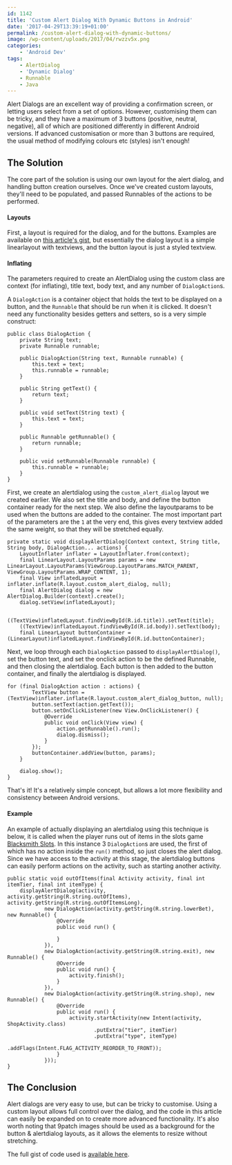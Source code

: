 ```yaml
---
id: 1142
title: 'Custom Alert Dialog With Dynamic Buttons in Android'
date: '2017-04-29T13:39:19+01:00'
permalink: /custom-alert-dialog-with-dynamic-buttons/
image: /wp-content/uploads/2017/04/rwzzv5x.png
categories:
    - 'Android Dev'
tags:
    - AlertDialog
    - 'Dynamic Dialog'
    - Runnable
    - Java
---
```


Alert Dialogs are an excellent way of providing a confirmation screen, or letting users select from a set of options. However, customising them can be tricky, and they have a maximum of 3 buttons (positive, neutral, negative), all of which are positioned differently in different Android versions. If advanced customisation or more than 3 buttons are required, the usual method of modifying colours etc (styles) isn't enough!

## The Solution

The core part of the solution is using our own layout for the alert dialog, and handling button creation ourselves. Once we've created custom layouts, they'll need to be populated, and passed Runnables of the actions to be performed.

#### Layouts

First, a layout is required for the dialog, and for the buttons. Examples are available on [this article's gist](https://gist.github.com/JakeSteam/0ee444726efb9776bcd5046ad66f9006), but essentially the dialog layout is a simple linearlayout with textviews, and the button layout is just a styled textview.

#### Inflating

The parameters required to create an AlertDialog using the custom class are context (for inflating), title text, body text, and any number of `DialogAction`s.

A `DialogAction` is a container object that holds the text to be displayed on a button, and the `Runnable` that should be run when it is clicked. It doesn't need any functionality besides getters and setters, so is a very simple construct:

```
public class DialogAction {
    private String text;
    private Runnable runnable;

    public DialogAction(String text, Runnable runnable) {
        this.text = text;
        this.runnable = runnable;
    }

    public String getText() {
        return text;
    }

    public void setText(String text) {
        this.text = text;
    }

    public Runnable getRunnable() {
        return runnable;
    }

    public void setRunnable(Runnable runnable) {
        this.runnable = runnable;
    }
}
```

First, we create an alertdialog using the `custom_alert_dialog` layout we created earlier. We also set the title and body, and define the button container ready for the next step. We also define the layoutparams to be used when the buttons are added to the container. The most important part of the parameters are the `1` at the very end, this gives every textview added the same weight, so that they will be stretched equally.

```
private static void displayAlertDialog(Context context, String title, String body, DialogAction... actions) {
    LayoutInflater inflater = LayoutInflater.from(context);
    final LinearLayout.LayoutParams params = new LinearLayout.LayoutParams(ViewGroup.LayoutParams.MATCH_PARENT, ViewGroup.LayoutParams.WRAP_CONTENT, 1);
    final View inflatedLayout = inflater.inflate(R.layout.custom_alert_dialog, null);
    final AlertDialog dialog = new AlertDialog.Builder(context).create();
    dialog.setView(inflatedLayout);

    ((TextView)inflatedLayout.findViewById(R.id.title)).setText(title);
    ((TextView)inflatedLayout.findViewById(R.id.body)).setText(body);
    final LinearLayout buttonContainer = (LinearLayout)inflatedLayout.findViewById(R.id.buttonContainer);
```

Next, we loop through each `DialogAction` passed to `displayAlertDialog()`, set the button text, and set the onclick action to be the defined Runnable, and then closing the alertdialog. Each button is then added to the button container, and finally the alertdialog is displayed.

```
for (final DialogAction action : actions) {
        TextView button = (TextView)inflater.inflate(R.layout.custom_alert_dialog_button, null);
        button.setText(action.getText());
        button.setOnClickListener(new View.OnClickListener() {
            @Override
            public void onClick(View view) {
                action.getRunnable().run();
                dialog.dismiss();
            }
        });
        buttonContainer.addView(button, params);
    }

    dialog.show();
}
```

That's it! It's a relatively simple concept, but allows a lot more flexibility and consistency between Android versions.

#### Example

An example of actually displaying an alertdialog using this technique is below, it is called when the player runs out of items in the slots game [Blacksmith Slots](https://www.reddit.com/r/BlacksmithSlots/). In this instance 3 `DialogAction`s are used, the first of which has no action inside the `run()` method, so just closes the alert dialog. Since we have access to the activity at this stage, the alertdialog buttons can easily perform actions on the activity, such as starting another activity.

```
public static void outOfItems(final Activity activity, final int itemTier, final int itemType) {
    displayAlertDialog(activity, activity.getString(R.string.outOfItems), activity.getString(R.string.outOfItemsLong),
            new DialogAction(activity.getString(R.string.lowerBet), new Runnable() {
                @Override
                public void run() {

                }
            }),
            new DialogAction(activity.getString(R.string.exit), new Runnable() {
                @Override
                public void run() {
                    activity.finish();
                }
            }),
            new DialogAction(activity.getString(R.string.shop), new Runnable() {
                @Override
                public void run() {
                    activity.startActivity(new Intent(activity, ShopActivity.class)
                            .putExtra("tier", itemTier)
                            .putExtra("type", itemType)
                            .addFlags(Intent.FLAG_ACTIVITY_REORDER_TO_FRONT));
                }
            }));
}
```

## The Conclusion

Alert dialogs are very easy to use, but can be tricky to customise. Using a custom layout allows full control over the dialog, and the code in this article can easily be expanded on to create more advanced functionality. It's also worth noting that 9patch images should be used as a background for the button &amp; alertdialog layouts, as it allows the elements to resize without stretching.

The full gist of code used is [available here](https://gist.github.com/JakeSteam/0ee444726efb9776bcd5046ad66f9006).